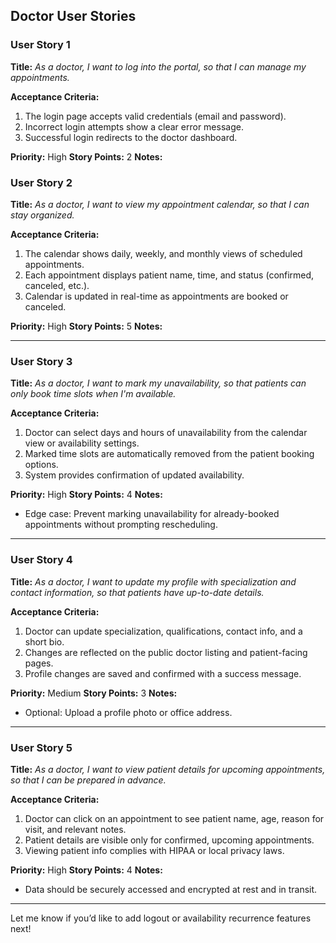 ## Doctor User Stories

### **User Story 1**

**Title:**
*As a doctor, I want to log into the portal, so that I can manage my appointments.*

**Acceptance Criteria:**

1. The login page accepts valid credentials (email and password).
2. Incorrect login attempts show a clear error message.
3. Successful login redirects to the doctor dashboard.

**Priority:** High
**Story Points:** 2
**Notes:**


### **User Story 2**

**Title:**
*As a doctor, I want to view my appointment calendar, so that I can stay organized.*

**Acceptance Criteria:**

1. The calendar shows daily, weekly, and monthly views of scheduled appointments.
2. Each appointment displays patient name, time, and status (confirmed, canceled, etc.).
3. Calendar is updated in real-time as appointments are booked or canceled.

**Priority:** High
**Story Points:** 5
**Notes:**


---

### **User Story 3**

**Title:**
*As a doctor, I want to mark my unavailability, so that patients can only book time slots when I'm available.*

**Acceptance Criteria:**

1. Doctor can select days and hours of unavailability from the calendar view or availability settings.
2. Marked time slots are automatically removed from the patient booking options.
3. System provides confirmation of updated availability.

**Priority:** High
**Story Points:** 4
**Notes:**

* Edge case: Prevent marking unavailability for already-booked appointments without prompting rescheduling.

---

### **User Story 4**

**Title:**
*As a doctor, I want to update my profile with specialization and contact information, so that patients have up-to-date details.*

**Acceptance Criteria:**

1. Doctor can update specialization, qualifications, contact info, and a short bio.
2. Changes are reflected on the public doctor listing and patient-facing pages.
3. Profile changes are saved and confirmed with a success message.

**Priority:** Medium
**Story Points:** 3
**Notes:**

* Optional: Upload a profile photo or office address.

---

### **User Story 5**

**Title:**
*As a doctor, I want to view patient details for upcoming appointments, so that I can be prepared in advance.*

**Acceptance Criteria:**

1. Doctor can click on an appointment to see patient name, age, reason for visit, and relevant notes.
2. Patient details are visible only for confirmed, upcoming appointments.
3. Viewing patient info complies with HIPAA or local privacy laws.

**Priority:** High
**Story Points:** 4
**Notes:**

* Data should be securely accessed and encrypted at rest and in transit.

---

Let me know if you’d like to add logout or availability recurrence features next!
